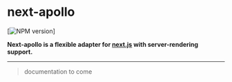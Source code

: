 # next-apollo

[![NPM version](https://img.shields.io/npm/v/next.svg)]

**Next-apollo is a flexible adapter for [next.js](https://github.com/zeit/next.js) with server-rendering support.**

---

> documentation to come